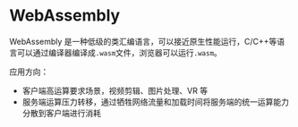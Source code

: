 # WebAssembly

WebAssembly 是一种低级的类汇编语言，可以接近原生性能运行，C/C++等语言可以通过编译器编译成`.wasm`文件，浏览器可以运行`.wasm`。

应用方向：

- 客户端高运算要求场景，视频剪辑、图片处理、VR 等
- 服务端运算压力转移，通过牺牲网络流量和加载时间将服务端的统一运算能力分散到客户端进行消耗

